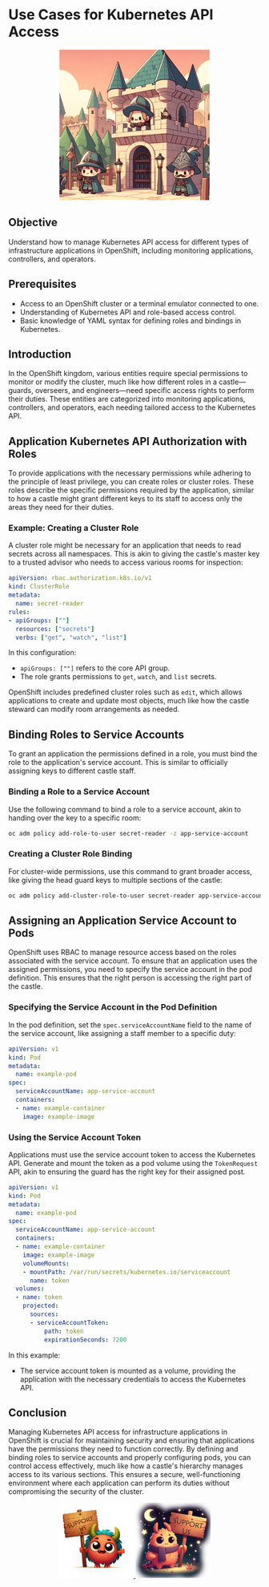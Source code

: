 # Use Cases for Kubernetes API Access

<div style="text-align:center;">
  <img src="https://github.com/Vitrua/images/blob/main/openshift/kapiaccess.jpg?raw=true" alt="kapiaccess" width="300" height="300">
</div>

## Objective

Understand how to manage Kubernetes API access for different types of infrastructure applications in OpenShift, including monitoring applications, controllers, and operators.

## Prerequisites

- Access to an OpenShift cluster or a terminal emulator connected to one.
- Understanding of Kubernetes API and role-based access control.
- Basic knowledge of YAML syntax for defining roles and bindings in Kubernetes.

## Introduction

In the OpenShift kingdom, various entities require special permissions to monitor or modify the cluster, much like how different roles in a castle—guards, overseers, and engineers—need specific access rights to perform their duties. These entities are categorized into monitoring applications, controllers, and operators, each needing tailored access to the Kubernetes API.

## Application Kubernetes API Authorization with Roles

To provide applications with the necessary permissions while adhering to the principle of least privilege, you can create roles or cluster roles. These roles describe the specific permissions required by the application, similar to how a castle might grant different keys to its staff to access only the areas they need for their duties.

### Example: Creating a Cluster Role

A cluster role might be necessary for an application that needs to read secrets across all namespaces. This is akin to giving the castle's master key to a trusted advisor who needs to access various rooms for inspection:

```yaml
apiVersion: rbac.authorization.k8s.io/v1
kind: ClusterRole
metadata:
  name: secret-reader
rules:
- apiGroups: [""]
  resources: ["secrets"]
  verbs: ["get", "watch", "list"]
```

In this configuration:
- `apiGroups: [""]` refers to the core API group.
- The role grants permissions to `get`, `watch`, and `list` secrets.

OpenShift includes predefined cluster roles such as `edit`, which allows applications to create and update most objects, much like how the castle steward can modify room arrangements as needed.

## Binding Roles to Service Accounts

To grant an application the permissions defined in a role, you must bind the role to the application's service account. This is similar to officially assigning keys to different castle staff.

### Binding a Role to a Service Account

Use the following command to bind a role to a service account, akin to handing over the key to a specific room:

```bash
oc adm policy add-role-to-user secret-reader -z app-service-account
```

### Creating a Cluster Role Binding

For cluster-wide permissions, use this command to grant broader access, like giving the head guard keys to multiple sections of the castle:

```bash
oc adm policy add-cluster-role-to-user secret-reader app-service-account
```

## Assigning an Application Service Account to Pods

OpenShift uses RBAC to manage resource access based on the roles associated with the service account. To ensure that an application uses the assigned permissions, you need to specify the service account in the pod definition. This ensures that the right person is accessing the right part of the castle.

### Specifying the Service Account in the Pod Definition

In the pod definition, set the `spec.serviceAccountName` field to the name of the service account, like assigning a staff member to a specific duty:

```yaml
apiVersion: v1
kind: Pod
metadata:
  name: example-pod
spec:
  serviceAccountName: app-service-account
  containers:
  - name: example-container
    image: example-image
```

### Using the Service Account Token

Applications must use the service account token to access the Kubernetes API. Generate and mount the token as a pod volume using the `TokenRequest` API, akin to ensuring the guard has the right key for their assigned post.

```yaml
apiVersion: v1
kind: Pod
metadata:
  name: example-pod
spec:
  serviceAccountName: app-service-account
  containers:
  - name: example-container
    image: example-image
    volumeMounts:
    - mountPath: /var/run/secrets/kubernetes.io/serviceaccount
      name: token
  volumes:
  - name: token
    projected:
      sources:
      - serviceAccountToken:
          path: token
          expirationSeconds: 7200
```

In this example:
- The service account token is mounted as a volume, providing the application with the necessary credentials to access the Kubernetes API.

## Conclusion

Managing Kubernetes API access for infrastructure applications in OpenShift is crucial for maintaining security and ensuring that applications have the permissions they need to function correctly. By defining and binding roles to service accounts and properly configuring pods, you can control access effectively, much like how a castle's hierarchy manages access to its various sections. This ensures a secure, well-functioning environment where each application can perform its duties without compromising the security of the cluster.

<div style="text-align:center;">
  <a href="https://patreon.com/Vitrua">
    <img src="https://github.com/Vitrua/images/blob/main/others/supportmonlight.png?raw=true#only-light" alt="support" width="150" height="150">
    <img src="https://github.com/Vitrua/images/blob/main/others/supportmon.png?raw=true#only-dark" alt="support" width="150" height="150">
  </a>
</div>
